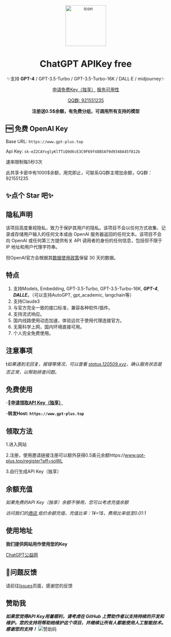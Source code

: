 <div align="center">
<img src="icon.png" alt="icon" width="128px"/>
<h1 align="center">ChatGPT APIKey free</h1>

✨支持 **GPT-4** / GPT-3.5-Turbo / GPT-3.5-Turbo-16K / DALL·E / midjourney✨

[申请免费Key（独享）](https://www.gpt-plus.top)  [服务可用性](https://status.120509.xyz/status/gpt-plus)

[QQ群: 921551235](http://qm.qq.com/cgi-bin/qm/qr?_wv=1027&k=b_iVTl7wDxl7AfmOZMvoA_vZY7zeviBh&authKey=BVeGeMiHJ8tepsevcRsBB%2Fk%2BJ9ojVStlh%2BKA4o%2BFB%2FGd81uVKbY3BDa5tZgdmqCK&noverify=0&group_code=921551235)

**注册送0.5$余额，有免费分组，可调用所有支持的模型**
</div>

## 🆓 免费 OpenAI Key
Base URL: `https://www.gpt-plus.top`

Api Key: `sk-eZ2CAYvglyKlTTiQ9d6cE3C9F69f48B5Af9d9348A45f812b`

速率限制每5秒3次

此共享卡密中有1000$余额，用完即止，可联系QQ群主增加余额，QQ群：921551235

## ✨点个 Star 吧✨

## 隐私声明

该项目高度重视隐私，致力于保护其用户的隐私。该项目不会以任何方式收集、记录或存储用户输入的任何文本或由 OpenAI 服务器返回的任何文本。该项目不会向 OpenAI 或任何第三方提供有关 API 调用者的身份的任何信息，包括但不限于 IP 地址和用户代理字符串。

但OpenAI官方会根据其[数据使用政策](https://platform.openai.com/docs/data-usage-policies)保留 30 天的数据。

## 特点
1. 支持Models, Embedding, GPT-3.5-Turbo, GPT-3.5-Turbo-16K, ***GPT-4***, ***DALLE***。（可以支持AutoGPT, gpt_academic, langchain等）
2. 支持Claude3
3. 与官方完全一致的接口标准，兼容各种软件/插件。
4. 支持流式响应。
5. 国内线路使用动态加速，体验远优于使用代理连接官方。
6. 无需科学上网，国内环境直接可用。
7. 个人完全免费使用。

## 注意事项

❗*如果遇到无回复，报错等情况，可以查看 [status.120509.xyz](https://status.120509.xyz/status/gpt-plus)，确认服务状态是否正常，以帮助排查问题。*

## 免费使用

-**🚀[申请领取API Key（独享）](https://www.gpt-plus.top/token)**

-**转发Host: `https://www.gpt-plus.top`**

## 领取方法

1.进入网站

2.注册，使用邀请链接注册可以额外获得0.5美元余额https://www.gpt-plus.top/register?aff=soWL

3.自行生成API Key（独享）

## 余额充值

*如果免费的API Key（独享）余额不够用，您可以考虑充值余额*

*访问我们的[商店](https://faka.gpt-plus.top),低价余额充值，充值比率：1¥=1$，费用比率低至0.01:1*

## 使用地址

**我们提供网站用作使用您的Key**

[ChatGPT公益网](https://www.20082009.xyz)

##  🐞问题反馈

请前往[Issues](https://github.com/pattysi/ChatGPT-API-key-free/issues)页面，感谢您的反馈

## 赞助我

***如果您觉得API Key用着顺利，请考虑在 GitHub 上赞助作者以支持持续的开发和维护。您的支持将帮助她维护这个项目，并继续让所有人都能使用人工智能技术。感谢您的支持！***
![赞助码](3c3791a93ec7a7e6e9278ad31007065.jpg)
